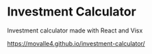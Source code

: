 # Investment Calculator

Investment calculator made with React and Visx

https://movalle4.github.io/investment-calculator/